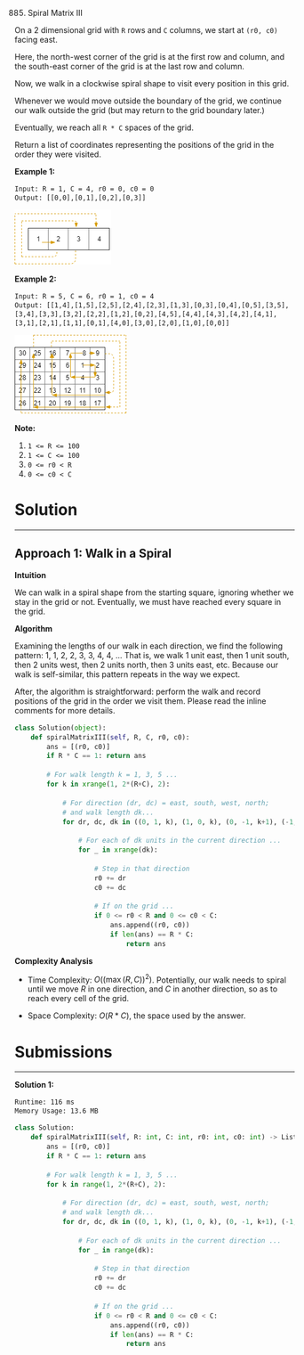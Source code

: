 885. Spiral Matrix III

On a 2 dimensional grid with `R` rows and `C` columns, we start at `(r0, c0)` facing east.

Here, the north-west corner of the grid is at the first row and column, and the south-east corner of the grid is at the last row and column.

Now, we walk in a clockwise spiral shape to visit every position in this grid. 

Whenever we would move outside the boundary of the grid, we continue our walk outside the grid (but may return to the grid boundary later.) 

Eventually, we reach all `R * C` spaces of the grid.

Return a list of coordinates representing the positions of the grid in the order they were visited.

 

**Example 1:**
```
Input: R = 1, C = 4, r0 = 0, c0 = 0
Output: [[0,0],[0,1],[0,2],[0,3]]
```

![885_example_1.png](img/885_example_1.png) 

**Example 2:**
```
Input: R = 5, C = 6, r0 = 1, c0 = 4
Output: [[1,4],[1,5],[2,5],[2,4],[2,3],[1,3],[0,3],[0,4],[0,5],[3,5],[3,4],[3,3],[3,2],[2,2],[1,2],[0,2],[4,5],[4,4],[4,3],[4,2],[4,1],[3,1],[2,1],[1,1],[0,1],[4,0],[3,0],[2,0],[1,0],[0,0]]
```

![885_example_2.png](img/885_example_2.png)

**Note:**

1. `1 <= R <= 100`
1. `1 <= C <= 100`
1. `0 <= r0 < R`
1. `0 <= c0 < C`

# Solution
---
## Approach 1: Walk in a Spiral
**Intuition**

We can walk in a spiral shape from the starting square, ignoring whether we stay in the grid or not. Eventually, we must have reached every square in the grid.

**Algorithm**

Examining the lengths of our walk in each direction, we find the following pattern: 1, 1, 2, 2, 3, 3, 4, 4, ... That is, we walk 1 unit east, then 1 unit south, then 2 units west, then 2 units north, then 3 units east, etc. Because our walk is self-similar, this pattern repeats in the way we expect.

After, the algorithm is straightforward: perform the walk and record positions of the grid in the order we visit them. Please read the inline comments for more details.

```python
class Solution(object):
    def spiralMatrixIII(self, R, C, r0, c0):
        ans = [(r0, c0)]
        if R * C == 1: return ans

        # For walk length k = 1, 3, 5 ...
        for k in xrange(1, 2*(R+C), 2):

            # For direction (dr, dc) = east, south, west, north;
            # and walk length dk...
            for dr, dc, dk in ((0, 1, k), (1, 0, k), (0, -1, k+1), (-1, 0, k+1)):

                # For each of dk units in the current direction ...
                for _ in xrange(dk):

                    # Step in that direction
                    r0 += dr
                    c0 += dc

                    # If on the grid ...
                    if 0 <= r0 < R and 0 <= c0 < C:
                        ans.append((r0, c0))
                        if len(ans) == R * C:
                            return ans
```

**Complexity Analysis**

* Time Complexity: $O((\max(R, C))^2)$. Potentially, our walk needs to spiral until we move $R$ in one direction, and $C$ in another direction, so as to reach every cell of the grid.

* Space Complexity: $O(R * C)$, the space used by the answer.

# Submissions
---
**Solution 1:**
```
Runtime: 116 ms
Memory Usage: 13.6 MB
```
```python
class Solution:
    def spiralMatrixIII(self, R: int, C: int, r0: int, c0: int) -> List[List[int]]:
        ans = [(r0, c0)]
        if R * C == 1: return ans

        # For walk length k = 1, 3, 5 ...
        for k in range(1, 2*(R+C), 2):

            # For direction (dr, dc) = east, south, west, north;
            # and walk length dk...
            for dr, dc, dk in ((0, 1, k), (1, 0, k), (0, -1, k+1), (-1, 0, k+1)):

                # For each of dk units in the current direction ...
                for _ in range(dk):

                    # Step in that direction
                    r0 += dr
                    c0 += dc

                    # If on the grid ...
                    if 0 <= r0 < R and 0 <= c0 < C:
                        ans.append((r0, c0))
                        if len(ans) == R * C:
                            return ans
```